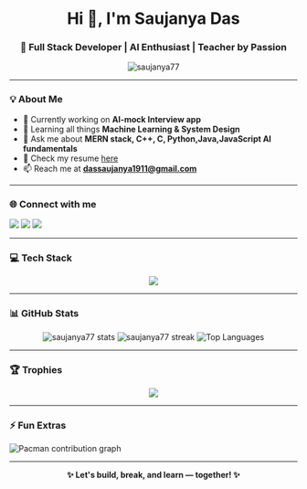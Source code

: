 <h1 align="center">Hi 👋, I'm Saujanya Das</h1>
<h3 align="center">🚀 Full Stack Developer | AI Enthusiast | Teacher by Passion</h3>

<p align="center">
  <img src="https://komarev.com/ghpvc/?username=saujanya77&label=Profile%20views&color=0e75b6&style=flat" alt="saujanya77" />
</p>

---

### 💡 About Me

- 🔭 Currently working on **AI-mock Interview app**
- 🌱 Learning all things **Machine Learning & System Design**
- 💬 Ask me about **MERN stack, C++, C, Python,Java,JavaScript AI fundamentals**
- 📄 Check my resume [here]([https://drive.google.com/file/d/1jqp0qHuqp5v-HWp0HQL_zVUvS60casZC/view?usp=drive_link](https://drive.google.com/file/d/1JYb7-Oatev9NcUXTHhE35CLCTWXzcJ-G/view?usp=sharing))
- 📫 Reach me at **dassaujanya1911@gmail.com**

---

### 🌐 Connect with me

<p align="left">
  <a href="https://linkedin.com/in/saujanya-das-854a50254" target="blank"><img src="https://img.shields.io/badge/LinkedIn-blue?style=for-the-badge&logo=linkedin&logoColor=white" /></a>
  <a href="https://instagram.com/saujanya_here" target="blank"><img src="https://img.shields.io/badge/Instagram-E4405F?style=for-the-badge&logo=instagram&logoColor=white" /></a>
  <a href="https://fb.com/saujanya das" target="blank"><img src="https://img.shields.io/badge/Facebook-1877F2?style=for-the-badge&logo=facebook&logoColor=white" /></a>
</p>

---

### 💻 Tech Stack

<div align="center">
  <img src="https://skillicons.dev/icons?i=ts,nextjs,tailwind,react,nodejs,express,mongodb,mysql,py,cpp,c,linux,bootstrap,graphql,aws" />
</div>

---

### 📊 GitHub Stats

<p align="center">
  <img src="https://github-readme-stats.vercel.app/api?username=saujanya77&show_icons=true&theme=radical" alt="saujanya77 stats"/>
  <img src="https://github-readme-streak-stats.herokuapp.com/?user=saujanya77&theme=radical" alt="saujanya77 streak"/>
  <img src="https://github-readme-stats.vercel.app/api/top-langs/?username=saujanya77&layout=compact&theme=radical" alt="Top Languages"/>
</p>

---

### 🏆 Trophies

<p align="center">
  <img src="https://github-profile-trophy.vercel.app/?username=saujanya77&theme=radical&margin-w=8&margin-h=8" />
</p>

---

### ⚡ Fun Extras

<picture>
  <source media="(prefers-color-scheme: dark)" srcset="https://raw.githubusercontent.com/maurodesouza/maurodesouza/output/pacman-contribution-graph-dark.svg">
  <source media="(prefers-color-scheme: light)" srcset="https://raw.githubusercontent.com/maurodesouza/maurodesouza/output/pacman-contribution-graph.svg">
  <img alt="Pacman contribution graph" src="https://raw.githubusercontent.com/maurodesouza/maurodesouza/output/pacman-contribution-graph.svg">
</picture>

---

<div align="center">
  <strong>✨ Let's build, break, and learn — together! ✨</strong>
</div>
